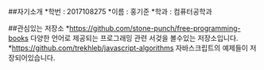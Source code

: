 ##자기소개
*학번 : 2017108275 
*이름 : 홍기준
*학과 : 컴퓨터공학과

##관심있는 저장소
*https://github.com/stone-punch/free-programming-books
 다양한 언어로 제공되는 프로그래밍 관련 서겆을 볼수있는 저장소입니다.
*https://github.com/trekhleb/javascript-algorithms
자바스크립트의 예제들이 저장되어있습니다.


